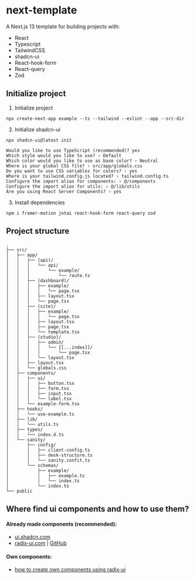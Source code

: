 

# next-template

A Next.js 13 template for building projects with:

- React
- Typescript
- TailwindCSS
- shadcn-ui
- React-hook-form
- React-query
- Zod

## Initialize project

1.  Initialize project
```
npx create-next-app example --ts --tailwind --eslint --app --src-dir 
```

2. Initialize shadcn-ui
```
npx shadcn-ui@latest init
```

```
Would you like to use TypeScript (recommended)? yes
Which style would you like to use? › Default
Which color would you like to use as base color? › Neutral
Where is your global CSS file? › src/app/globals.css
Do you want to use CSS variables for colors? › yes
Where is your tailwind.config.js located? › tailwind.config.ts
Configure the import alias for components: › @/components
Configure the import alias for utils: › @/lib/utils
Are you using React Server Components? › yes

```

3. Install dependencies
```
npm i framer-motion jotai react-hook-form react-query zod
```

## Project structure

```
.
├── src/
│   ├── app/
│   │   ├── (api)/
│   │   │   └── api/
│   │   │       └── example/
│   │   │           └── route.ts
│   │   ├── (dashboard)/
│   │   │   ├── example/
│   │   │   │   └── page.tsx
│   │   │   ├── layout.tsx
│   │   │   └── page.tsx
│   │   ├── (site)/
│   │   │   ├── example/
│   │   │   │   └── page.tsx
│   │   │   ├── layout.tsx
│   │   │   ├── page.tsx
│   │   │   └── template.tsx
│   │   ├── (studio)/
│   │   │   ├── admin/
│   │   │   │   └── [[...index]]/
│   │   │   │       └── page.tsx
│   │   │   └── layout.tsx
│   │   ├── layout.tsx
│   │   └── globals.css
│   ├── components/
│   │   ├── ui/
│   │   │   ├── button.tsx
│   │   │   ├── form.tsx
│   │   │   ├── input.tsx
│   │   │   └── label.tsx
│   │   └── example-form.tsx
│   ├── hooks/
│   │   └── use-example.ts
│   ├── lib/
│   │   └── utils.ts
│   ├── types/
│   │   └── index.d.ts
│   └── sanity/
│       ├── config/
│       │   ├── client-config.ts
│       │   ├── desk-structure.ts
│       │   └── sanity.confit.ts
│       └── schemas/
│           ├── example/
│           │   ├── example.ts
│           │   └── index.ts
│           └── index.ts
└── public
```

## Where find ui components and how to use them?

#### Already made components (recommended):
- [ui.shadcn.com](https://ui.shadcn.com/docs/components)
- [radix-ui.com](https://www.radix-ui.com/themes/docs/overview/getting-started) | [GitHub](https://github.com/radix-ui/themes/tree/main/packages/radix-ui-themes/src/components)

#### Own components:
- [how to create own components using radix-ui](https://www.freecodecamp.org/news/unstyled-ui-components-for-front-end-developers#sample-code-from-radix-)
